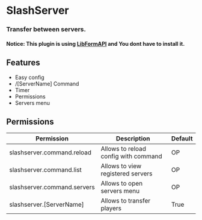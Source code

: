 # SlashServer
### Transfer between servers.
#### Notice: This plugin is using [LibFormAPI](https://github.com/jojoe77777/FormAPI/) and You dont have to install it.

## Features
- Easy config
- /[ServerName] Command
- Timer
- Permissions
- Servers menu

## Permissions
Permission | Description | Default
--- | --- | ---
slashserver.command.reload | Allows to reload config with command | OP
slashserver.command.list | Allows to view registered servers | OP
slashserver.command.servers | Allows to open servers menu | OP
slashserver.[ServerName] | Allows to transfer players | True